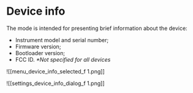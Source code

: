 # Device info

The mode is intended for presenting brief information about the device:

* Instrument model and serial number;
* Firmware version;
* Bootloader version;
* FCC ID. _\*Not specified for all devices_

!\[\[menu\_device\_info\_selected\_f 1.png]]

!\[\[settings\_device\_info\_dialog\_f 1.png]]
